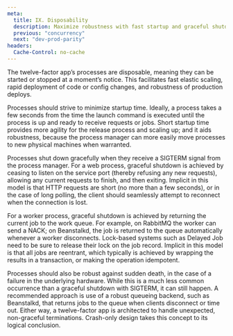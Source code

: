 ```yaml
---
meta:
  title: IX. Disposability
  description: Maximize robustness with fast startup and graceful shutdown
  previous: "concurrency"
  next: "dev-prod-parity"
headers:
  Cache-Control: no-cache
---
```


The twelve-factor app’s processes are disposable, meaning they can be started or stopped at a moment’s notice. This facilitates fast elastic scaling, rapid deployment of code or config changes, and robustness of production deploys.

Processes should strive to minimize startup time. Ideally, a process takes a few seconds from the time the launch command is executed until the process is up and ready to receive requests or jobs. Short startup time provides more agility for the release process and scaling up; and it aids robustness, because the process manager can more easily move processes to new physical machines when warranted.

Processes shut down gracefully when they receive a SIGTERM signal from the process manager. For a web process, graceful shutdown is achieved by ceasing to listen on the service port (thereby refusing any new requests), allowing any current requests to finish, and then exiting. Implicit in this model is that HTTP requests are short (no more than a few seconds), or in the case of long polling, the client should seamlessly attempt to reconnect when the connection is lost.

For a worker process, graceful shutdown is achieved by returning the current job to the work queue. For example, on RabbitMQ the worker can send a NACK; on Beanstalkd, the job is returned to the queue automatically whenever a worker disconnects. Lock-based systems such as Delayed Job need to be sure to release their lock on the job record. Implicit in this model is that all jobs are reentrant, which typically is achieved by wrapping the results in a transaction, or making the operation idempotent.

Processes should also be robust against sudden death, in the case of a failure in the underlying hardware. While this is a much less common occurrence than a graceful shutdown with SIGTERM, it can still happen. A recommended approach is use of a robust queueing backend, such as Beanstalkd, that returns jobs to the queue when clients disconnect or time out. Either way, a twelve-factor app is architected to handle unexpected, non-graceful terminations. Crash-only design takes this concept to its logical conclusion.
